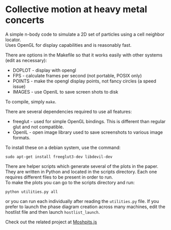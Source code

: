Collective motion at heavy metal concerts
=========================================

A simple n-body code to simulate a 2D set of particles
using a cell neighbor locator.  
Uses OpenGL for display capabilities and is reasonably fast.

There are options in the Makefile so that it works easily
with other systems (edit as necessary):
 - DOPLOT - display with opengl
 - FPS    - calculate frames per second (not portable, POSIX only)
 - POINTS - make the opengl display points, not fancy circles (a speed issue)
 - IMAGES - use OpenIL to save screen shots to disk

To compile, simply `make`.

There are several dependencies required to use all features:
 - freeglut - used for simple OpenGL bindings.  This is different than regular glut and not compatible.
 - OpenIL - open image library used to save screenshots to various image formats.

To install these on a debian system, use the command:

    sudo apt-get install freeglut3-dev libdevil-dev    

There are helper scripts which generate several of the plots in the paper. 
They are written in Python and located in the scripts directory.  Each one
requires different files to be present in order to run.  
To make the plots you can go to the scripts directory and run:

    python utilities.py all

or you can run each individually after reading the `utilities.py` file.
If you prefer to launch the phase diagram creation across many machines, edit the hostlist
file and then launch `hostlist_launch`.  

Check out the related project at <a href="http://github.com/mattbierbaum/moshpits.js">Moshpits.js</a>
